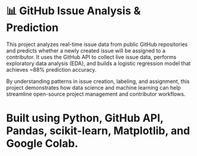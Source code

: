 # 📊 GitHub Issue Analysis & Prediction

This project analyzes real-time issue data from public GitHub repositories and predicts whether a newly created issue will be assigned to a contributor.
It uses the GitHub API to collect live issue data, performs exploratory data analysis (EDA), and builds a logistic regression model that achieves ~88% prediction accuracy.

 By understanding patterns in issue creation, labeling, and assignment, this project demonstrates how data science and machine learning can help streamline open-source project management and contributor workflows.

# Built using Python, GitHub API, Pandas, scikit-learn, Matplotlib, and Google Colab.

